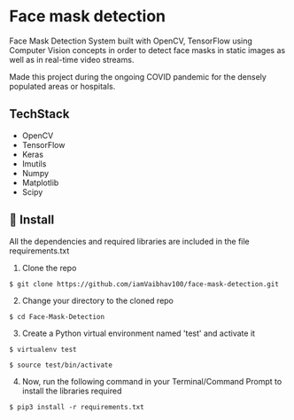 
# Face mask detection

Face Mask Detection System built with OpenCV, TensorFlow using Computer Vision concepts in order to detect face masks in static images as well as in real-time video streams.

Made this project during the ongoing COVID pandemic for the densely populated areas or hospitals.

## TechStack

- OpenCV
- TensorFlow
- Keras
- Imutils
- Numpy
- Matplotlib
- Scipy


## 🚀 Install

All the dependencies and required libraries are included in the file requirements.txt

1. Clone the repo
```
$ git clone https://github.com/iamVaibhav100/face-mask-detection.git
```

2. Change your directory to the cloned repo 
```
$ cd Face-Mask-Detection
```

3. Create a Python virtual environment named 'test' and activate it
```
$ virtualenv test
```
```
$ source test/bin/activate
```

4. Now, run the following command in your Terminal/Command Prompt to install the libraries required
```
$ pip3 install -r requirements.txt
```

